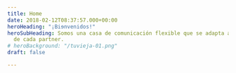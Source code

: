 ```yaml
---
title: Home
date: 2018-02-12T08:37:57.000+00:00
heroHeading: "¡Biɘnvenidos!"
heroSubHeading: Somos una casa de comunicación flexible que se adapta a las necesidades
  de cada partner.
# heroBackground: "/tuvieja-01.png"
draft: false

---
```


